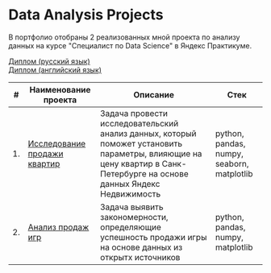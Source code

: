 # Data Analysis Projects

В портфолио отобраны 2 реализованных мной проекта по анализу данных на курсе "Специалист по Data Science" в Яндекс Практикуме.

[Диплом (русский язык)](https://github.com/cenzukari/yandex_practicum_data_science_projects/blob/main/yandex_praktikum_ds_certificate_rus.pdf)     
[Диплом (английский язык)](https://github.com/cenzukari/yandex_practicum_data_science_projects/blob/main/yandex_praktikum_ds_certificate_eng.pdf)

| #    | Наименование проекта                | Описание                                                     | Стек                                                         |
| ---- | ------------------------------------------------------------ | ------------------------------------------------------------ | ------------------------------------------------------------ |
| 1.   | [Исследование продажи квартир](https://github.com/cenzukari/data_analysis_projects/blob/main/apartment_sales_analysis/apartment_sales_analysis.ipynb) | Задача провести исследовательский анализ данных, который поможет установить параметры, влияющие на цену квартир в Санк-Петербурге на основе данных Яндекс Недвижимость | python, pandas, numpy, seaborn, matplotlib|
| 2.   | [Анализ продаж игр](https://github.com/cenzukari/data_analysis_projects/blob/main/games_sales_analysis/games_sales_analysis.ipynb) | Задача выявить закономерности, определяющие успешность продажи игры на основе данных из открытх источников | python, pandas, numpy, matplotlib|
